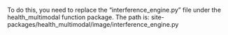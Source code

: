 To do this, you need to replace the “interference_engine.py” file under the health_multimodal function package. The path is: site-packages/health_multimodal/image/interference_engine.py